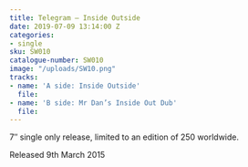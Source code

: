 ```yaml
---
title: Telegram – Inside Outside
date: 2019-07-09 13:14:00 Z
categories:
- single
sku: SW010
catalogue-number: SW010
image: "/uploads/SW10.png"
tracks:
- name: 'A side: Inside Outside'
  file: 
- name: 'B side: Mr Dan’s Inside Out Dub'
  file: 
---
```


7″ single only release, limited to an edition of 250 worldwide.

Released 9th March 2015